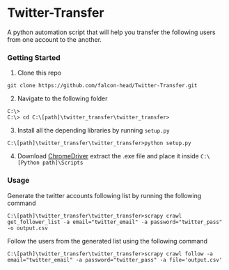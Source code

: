 # Twitter-Transfer
A python automation script that will help you transfer the following users from one account to the another.

### Getting Started
1. Clone this repo
```git
git clone https://github.com/falcon-head/Twitter-Transfer.git
```
2. Navigate to the following folder
```windows path
C:\>
C:\> cd C:\[path]\twitter_transfer\twitter_transfer>
```
3. Install all the depending libraries by running `setup.py` 
```windows path
C:\[path]\twitter_transfer\twitter_transfer>python setup.py
```
4. Download [ChromeDriver](https://chromedriver.chromium.org/downloads "Chrome Driver") extract the .exe file and place it inside `C:\[Python path]\Scripts`

### Usage
Generate the twitter accounts following list by running the following command
```windows path
C:\[path]\twitter_transfer\twitter_transfer>scrapy crawl get_follower_list -a email="twitter_email" -a password="twitter_pass" -o output.csv
```

Follow the users from the generated list using the following command
```windows path
C:\[path]\twitter_transfer\twitter_transfer>scrapy crawl follow -a email="twitter_email" -a password="twitter_pass" -a file='output.csv'
```
